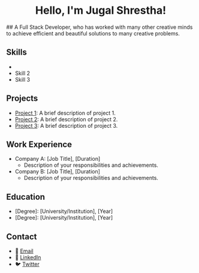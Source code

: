 <h1 align="center">Hello, I'm Jugal Shrestha!</h1>
## A Full Stack Developer,
who has worked with many other creative minds to achieve 
efficient and beautiful solutions to many creative problems.

## Skills

- 
- Skill 2
- Skill 3

## Projects

- [Project 1](link-to-project-1): A brief description of project 1.
- [Project 2](link-to-project-2): A brief description of project 2.
- [Project 3](link-to-project-3): A brief description of project 3.

## Work Experience

- Company A: [Job Title], [Duration]
  - Description of your responsibilities and achievements.
- Company B: [Job Title], [Duration]
  - Description of your responsibilities and achievements.

## Education

- [Degree]: [University/Institution], [Year]
- [Degree]: [University/Institution], [Year]

## Contact

- 📧 [Email](mailto:your-email@example.com)
- 💼 [LinkedIn](https://www.linkedin.com/in/your-username)
- 🐦 [Twitter](https://twitter.com/your-username)
